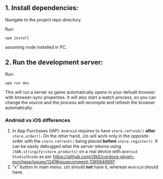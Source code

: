 ## 1. Install dependencies:

Navigate to the project repo directory.

Run:

```npm install```

assuming node installed in PC.

## 2. Run the development server:

Run:

```npm run dev```

This will run a server so game automatically opens in your defualt browser with browser-sync properties. It will also start a watch process, so you can change the source and the process will recompile and refresh the browser automatically.

### Android vs iOS differences

1. In App Purchases (IAP): `Android` requires to have `store.refresh()` **after**  `store.order()`. On the other hand, `iOS` will work only in the opposite order with the `store.refresh()` being placed **before** `store.register()`. It can be easily debugged what the server returns using `JSON.stringify(store.products)` on a real device with `Android Studio`/`Xcode` as per https://github.com/j3k0/cordova-plugin-purchase/issues/1241#issuecomment-1365849897.
2. "x" button in main menu: `iOS` should **not** have it, whereas `Android` should have.
